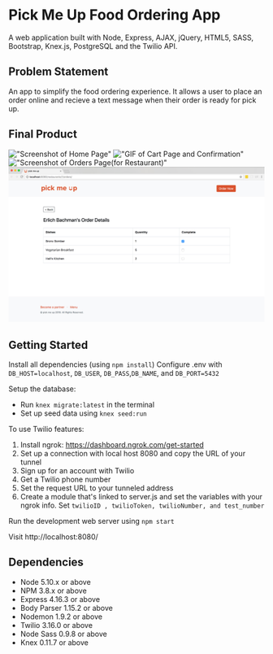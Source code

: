 # Pick Me Up Food Ordering App

A web application built with Node, Express, AJAX, jQuery, HTML5, SASS, Bootstrap, Knex.js, PostgreSQL and the Twilio API.


## Problem Statement

An app to simplify the food ordering experience. It allows a user to place an order online and recieve a text message when their order is ready for pick up.


## Final Product

!["Screenshot of Home Page"](https://github.com/ninayujiri/Pick-Me-Up/blob/master/docs/home.jpg?raw=true)
!["GIF of Cart Page and Confirmation"](https://github.com/ninayujiri/Pick-Me-Up/blob/master/docs/cart.gif?raw=true)
!["Screenshot of Orders Page(for Restaurant)"](https://github.com/ninayujiri/Pick-Me-Up/blob/master/docs/orders.jpg?raw=true)
!["Screenshot of Order Details Page(for Restaurant)"](https://github.com/ninayujiri/Pick-Me-Up/blob/master/docs/orders-id.jpg?raw=true)


## Getting Started

Install all dependencies (using `npm install`)
Configure .env with `DB_HOST=localhost`, `DB_USER`, `DB_PASS`,`DB_NAME`, and `DB_PORT=5432`

Setup the database:
- Run `knex migrate:latest` in the terminal
- Set up seed data using  `knex seed:run`

To use Twilio features:
1. Install ngrok: https://dashboard.ngrok.com/get-started
2. Set up a connection with local host 8080 and copy the URL of your tunnel
3. Sign up for an account with Twilio
4. Get a Twilio phone number
5. Set the request URL to your tunneled address
6. Create a module that's linked to server.js and set the variables with your ngrok info. Set `twilioID , twilioToken, twilioNumber, and test_number`

Run the development web server using `npm start`

Visit http://localhost:8080/


## Dependencies

- Node 5.10.x or above
- NPM 3.8.x or above
- Express 4.16.3 or above
- Body Parser 1.15.2 or above
- Nodemon 1.9.2 or above
- Twilio 3.16.0 or above
- Node Sass 0.9.8 or above
- Knex 0.11.7 or above
